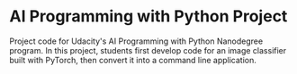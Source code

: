 # AI Programming with Python Project
Project code for Udacity's AI Programming with Python Nanodegree program.
In this project, students first develop code for an image classifier built with PyTorch, then convert it into a command line application.

